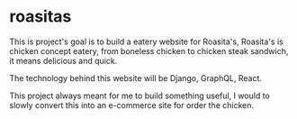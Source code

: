 # roasitas
This is project's goal is to build a eatery website for Roasita's,
Roasita's is chicken concept eatery,
from boneless chicken to chicken steak sandwich, 
it means delicious and quick.

The technology behind this website will be Django, GraphQL, React.

This project always meant for me to build something useful, 
I would to slowly convert this into an e-commerce site for order the chicken.









